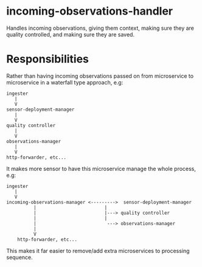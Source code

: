 # incoming-observations-handler

Handles incoming observations, giving them context, making sure they are quality controlled, and making sure they are saved.

# Responsibilities

Rather than having incoming observations passed on from microservice to microservice in a waterfall type approach, e.g:


```
ingester
   |
   V
sensor-deployment-manager
   |
   V
quality controller
   |
   V
observations-manager
   |
   V
http-forwarder, etc...
```

It makes more sensor to have this microservice manage the whole process, e.g:


```
ingester
   |
   V
incoming-observations-manager <--------->  sensor-deployment-manager
          |                         |
          |                         |---> quality controller                              
          |                         |
          |                          ---> observations-manager
          |                         
          V
    http-forwarder, etc...
```


This makes it far easier to remove/add extra microservices to processing sequence.